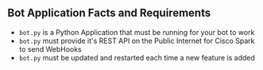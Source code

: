 
## Bot Application Facts and Requirements

* `bot.py` is a Python Application that must be running for your bot to work
* `bot.py` must provide it's REST API on the Public Internet for Cisco Spark to send WebHooks 
* `bot.py` must be updated and restarted each time a new feature is added

